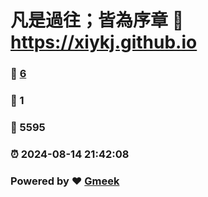 # 凡是過往；皆為序章 :link: https://xiykj.github.io 
### :page_facing_up: [6](https://xiykj.github.io/tag.html) 
### :speech_balloon: 1 
### :hibiscus: 5595 
### :alarm_clock: 2024-08-14 21:42:08 
### Powered by :heart: [Gmeek](https://github.com/Meekdai/Gmeek)

